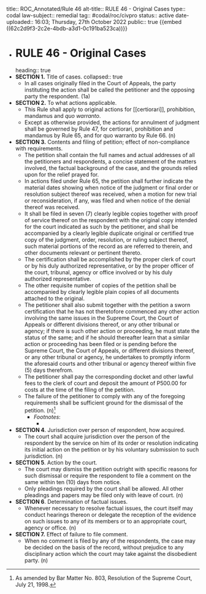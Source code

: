 title:: ROC_Annotated/Rule 46
alt-title:: RULE 46 - Original Cases
type:: codal
law-subject:: remedial
tag:: #codal/roc/civpro
status:: active
date-uploaded:: 16:03; Thursday, 27th October 2022
public:: true
{{embed ((62c2d9f3-2c2e-4bdb-a3d1-0c191ba523ca))}}

- # RULE 46 - Original Cases
  heading:: true
- **SECTION 1.** Title of cases.
  collapsed:: true
	- In all cases originally filed in the Court of Appeals, the party instituting the action shall be called the petitioner and the opposing party the respondent. (1a)
- **SECTION 2.** To what actions applicable.
	- This Rule shall apply to original actions for [[certiorari]], prohibition, mandamus and *quo warranto*.
	- Except as otherwise provided, the actions for annulment of judgment shall be governed by Rule 47, for certiorari, prohibition and mandamus by Rule 65, and for quo warranto by Rule 66. (n)
- **SECTION 3.** Contents and filing of petition; effect of non-compliance with requirements.
	- The petition shall contain the full names and actual addresses of all the petitioners and respondents, a concise statement of the matters involved, the factual background of the case, and the grounds relied upon for the relief prayed for.
	- In actions filed under Rule 65, the petition shall further indicate the material dates showing when notice of the judgment or final order or resolution subject thereof was received, when a motion for new trial or reconsideration, if any, was filed and when notice of the denial thereof was received.
	- It shall be filed in seven (7) clearly legible copies together with proof of service thereof on the respondent with the original copy intended for the court indicated as such by the petitioner, and shall be accompanied by a clearly legible duplicate original or certified true copy of the judgment, order, resolution, or ruling subject thereof, such material portions of the record as are referred to therein, and other documents relevant or pertinent thereto.
	- The certification shall be accomplished by the proper clerk of court or by his duly authorized representative, or by the proper officer of the court, tribunal, agency or office involved or by his duly authorized representative.
	- The other requisite number of copies of the petition shall be accompanied by clearly legible plain copies of all documents attached to the original.
	- The petitioner shall also submit together with the petition a sworn certification that he has not theretofore commenced any other action involving the same issues in the Supreme Court, the Court of Appeals or different divisions thereof, or any other tribunal or agency; if there is such other action or proceeding, he must state the status of the same; and if he should thereafter learn that a similar action or proceeding has been filed or is pending before the Supreme Court, the Court of Appeals, or different divisions thereof, or any other tribunal or agency, he undertakes to promptly inform the aforesaid courts and other tribunal or agency thereof within five (5) days therefrom.
	- The petitioner shall pay the corresponding docket and other lawful fees to the clerk of court and deposit the amount of P500.00 for costs at the time of the filing of the petition.
	- The failure of the petitioner to comply with any of the foregoing requirements shall be sufficient ground for the dismissal of the petition. (n)[^1]
		- _Footnotes_:
			- [^1]: As amended by Bar Matter No. 803, Resolution of the Supreme Court, July 21, 1998.
- **SECTION 4**. Jurisdiction over person of respondent, how acquired.
	- The court shall acquire jurisdiction over the person of the respondent by the service on him of its order or resolution indicating its initial action on the petition or by his voluntary submission to such jurisdiction. (n)
- **SECTION 5**. Action by the court.
	- The court may dismiss the petition outright with specific reasons for such dismissal or require the respondent to file a comment on the same within ten (10) days from notice.
	- Only pleadings required by the court shall be allowed. All other pleadings and papers may be filed only with leave of court. (n)
- **SECTION 6**. Determination of factual issues.
	- Whenever necessary to resolve factual issues, the court itself may conduct hearings thereon or delegate the reception of the evidence on such issues to any of its members or to an appropriate court, agency or office. (n)
- **SECTION 7.** Effect of failure to file comment.
	- When no comment is filed by any of the respondents, the case may be decided on the basis of the record, without prejudice to any disciplinary action which the court may take against the disobedient party. (n)